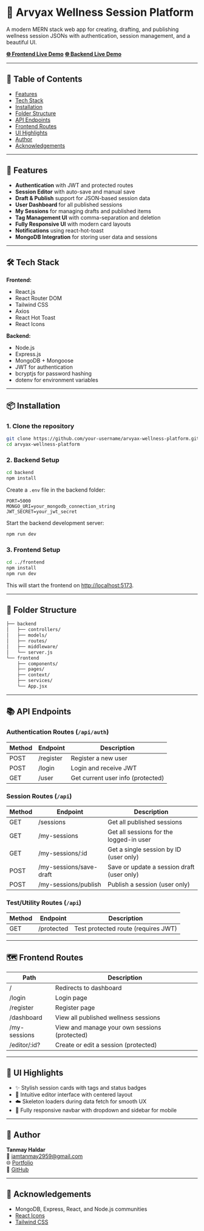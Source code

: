 # 🧘 Arvyax Wellness Session Platform

A modern MERN stack web app for creating, drafting, and publishing wellness session JSONs with authentication, session management, and a beautiful UI.

[**🌐 Frontend Live Demo**](https://wellness-session.onrender.com/)
[**🌐 Backend Live Demo**](https://wellness-session-platform.onrender.com/)

---

## 📑 Table of Contents
- [Features](#-features)
- [Tech Stack](#-tech-stack)
- [Installation](#-installation)
- [Folder Structure](#-folder-structure)
- [API Endpoints](#-api-endpoints)
- [Frontend Routes](#-frontend-routes)
- [UI Highlights](#-ui-highlights)
- [Author](#-author)
- [Acknowledgements](#-acknowledgements)

---

## 🚀 Features

- **Authentication** with JWT and protected routes
- **Session Editor** with auto-save and manual save
- **Draft & Publish** support for JSON-based session data
- **User Dashboard** for all published sessions
- **My Sessions** for managing drafts and published items
- **Tag Management UI** with comma-separation and deletion
- **Fully Responsive UI** with modern card layouts
- **Notifications** using react-hot-toast
- **MongoDB Integration** for storing user data and sessions

---

## 🛠️ Tech Stack

**Frontend:**
- React.js
- React Router DOM
- Tailwind CSS
- Axios
- React Hot Toast
- React Icons

**Backend:**
- Node.js
- Express.js
- MongoDB + Mongoose
- JWT for authentication
- bcryptjs for password hashing
- dotenv for environment variables

---

## 📦 Installation

### 1. Clone the repository
```bash
git clone https://github.com/your-username/arvyax-wellness-platform.git
cd arvyax-wellness-platform
```

### 2. Backend Setup
```bash
cd backend
npm install
```
Create a `.env` file in the backend folder:
```env
PORT=5000
MONGO_URI=your_mongodb_connection_string
JWT_SECRET=your_jwt_secret
```
Start the backend development server:
```bash
npm run dev
```

### 3. Frontend Setup
```bash
cd ../frontend
npm install
npm run dev
```
This will start the frontend on [http://localhost:5173](http://localhost:5173).

---

## 📂 Folder Structure
```bash
├── backend
│   ├── controllers/
│   ├── models/
│   ├── routes/
│   ├── middleware/
│   └── server.js
└── frontend
    ├── components/
    ├── pages/
    ├── context/
    ├── services/
    └── App.jsx
```

---

## 📚 API Endpoints

### **Authentication Routes** (`/api/auth`)
| Method | Endpoint         | Description                       |
|--------|------------------|-----------------------------------|
| POST   | /register        | Register a new user               |
| POST   | /login           | Login and receive JWT             |
| GET    | /user            | Get current user info (protected) |

### **Session Routes** (`/api`)
| Method | Endpoint                  | Description                                 |
|--------|---------------------------|---------------------------------------------|
| GET    | /sessions                 | Get all published sessions                  |
| GET    | /my-sessions              | Get all sessions for the logged-in user     |
| GET    | /my-sessions/:id          | Get a single session by ID (user only)      |
| POST   | /my-sessions/save-draft   | Save or update a session draft (user only)  |
| POST   | /my-sessions/publish      | Publish a session (user only)               |

### **Test/Utility Routes** (`/api`)
| Method | Endpoint        | Description                        |
|--------|----------------|------------------------------------|
| GET    | /protected     | Test protected route (requires JWT) |

---

## 🗺️ Frontend Routes

| Path             | Description                                  |
|------------------|----------------------------------------------|
| /                | Redirects to dashboard                       |
| /login           | Login page                                   |
| /register        | Register page                                |
| /dashboard       | View all published wellness sessions         |
| /my-sessions     | View and manage your own sessions (protected) |
| /editor/:id?     | Create or edit a session (protected)         |

---

## 📸 UI Highlights

- ✨ Stylish session cards with tags and status badges
- 🎨 Intuitive editor interface with centered layout
- ☁️ Skeleton loaders during data fetch for smooth UX
- 📱 Fully responsive navbar with dropdown and sidebar for mobile

---

## 👤 Author

**Tanmay Haldar**  
📧 [iamtanmay2959@gmail.com](mailto:iamtanmay2959@gmail.com)  
🌐 [Portfolio](https://tanmay-haldar0.onrender.com)  
🐙 [GitHub](https://github.com/tanmay-haldar0)

---

## 🙌 Acknowledgements

- MongoDB, Express, React, and Node.js communities
- [React Icons](https://react-icons.github.io/react-icons)
- [Tailwind CSS](https://tailwindcss.com)
